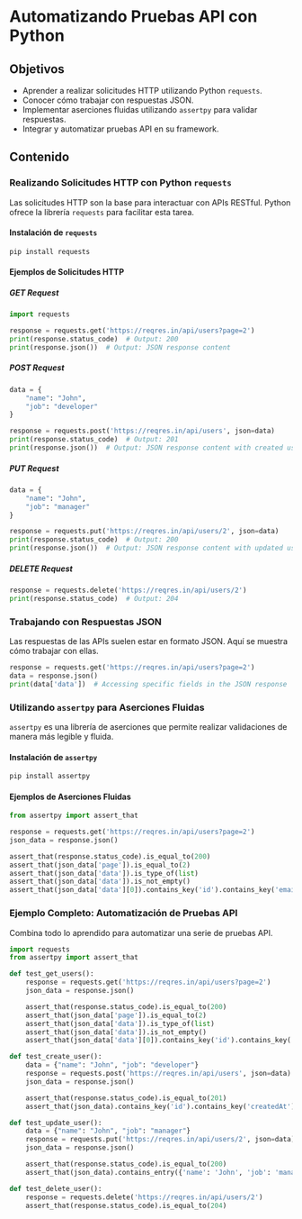 # Automatizando Pruebas API con Python

## Objetivos

- Aprender a realizar solicitudes HTTP utilizando Python `requests`.
- Conocer cómo trabajar con respuestas JSON.
- Implementar aserciones fluidas utilizando `assertpy` para validar respuestas.
- Integrar y automatizar pruebas API en su framework.

## Contenido

### Realizando Solicitudes HTTP con Python `requests`

Las solicitudes HTTP son la base para interactuar con APIs RESTful. Python ofrece la librería `requests` para facilitar esta tarea.

#### Instalación de `requests`

```bash
pip install requests
```

#### Ejemplos de Solicitudes HTTP

##### GET Request

```python
import requests

response = requests.get('https://reqres.in/api/users?page=2')
print(response.status_code)  # Output: 200
print(response.json())  # Output: JSON response content
```

##### POST Request

```python
data = {
    "name": "John",
    "job": "developer"
}

response = requests.post('https://reqres.in/api/users', json=data)
print(response.status_code)  # Output: 201
print(response.json())  # Output: JSON response content with created user details
```

##### PUT Request

```python
data = {
    "name": "John",
    "job": "manager"
}

response = requests.put('https://reqres.in/api/users/2', json=data)
print(response.status_code)  # Output: 200
print(response.json())  # Output: JSON response content with updated user details
```

##### DELETE Request

```python
response = requests.delete('https://reqres.in/api/users/2')
print(response.status_code)  # Output: 204
```

### Trabajando con Respuestas JSON

Las respuestas de las APIs suelen estar en formato JSON. Aquí se muestra cómo trabajar con ellas.

```python
response = requests.get('https://reqres.in/api/users?page=2')
data = response.json()
print(data['data'])  # Accessing specific fields in the JSON response
```

### Utilizando `assertpy` para Aserciones Fluidas

`assertpy` es una librería de aserciones que permite realizar validaciones de manera más legible y fluida.

#### Instalación de `assertpy`

```bash
pip install assertpy
```

#### Ejemplos de Aserciones Fluidas

```python
from assertpy import assert_that

response = requests.get('https://reqres.in/api/users?page=2')
json_data = response.json()

assert_that(response.status_code).is_equal_to(200)
assert_that(json_data['page']).is_equal_to(2)
assert_that(json_data['data']).is_type_of(list)
assert_that(json_data['data']).is_not_empty()
assert_that(json_data['data'][0]).contains_key('id').contains_key('email')
```

### Ejemplo Completo: Automatización de Pruebas API

Combina todo lo aprendido para automatizar una serie de pruebas API.

```python
import requests
from assertpy import assert_that

def test_get_users():
    response = requests.get('https://reqres.in/api/users?page=2')
    json_data = response.json()

    assert_that(response.status_code).is_equal_to(200)
    assert_that(json_data['page']).is_equal_to(2)
    assert_that(json_data['data']).is_type_of(list)
    assert_that(json_data['data']).is_not_empty()
    assert_that(json_data['data'][0]).contains_key('id').contains_key('email')

def test_create_user():
    data = {"name": "John", "job": "developer"}
    response = requests.post('https://reqres.in/api/users', json=data)
    json_data = response.json()

    assert_that(response.status_code).is_equal_to(201)
    assert_that(json_data).contains_key('id').contains_key('createdAt')

def test_update_user():
    data = {"name": "John", "job": "manager"}
    response = requests.put('https://reqres.in/api/users/2', json=data)
    json_data = response.json()

    assert_that(response.status_code).is_equal_to(200)
    assert_that(json_data).contains_entry({'name': 'John', 'job': 'manager'}).contains_key('updatedAt')

def test_delete_user():
    response = requests.delete('https://reqres.in/api/users/2')
    assert_that(response.status_code).is_equal_to(204)
```
